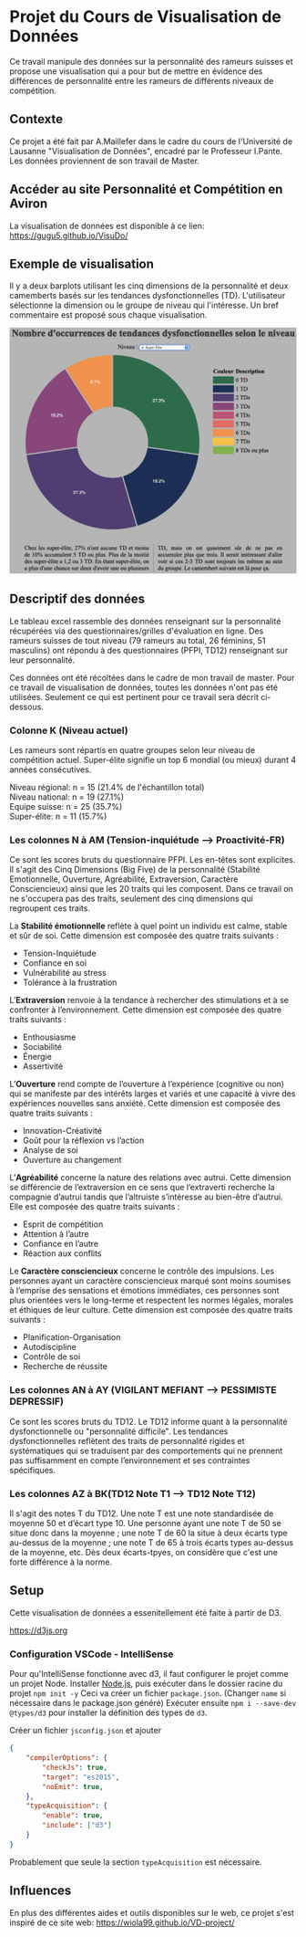 # Projet du Cours de Visualisation de Données
Ce travail manipule des données sur la personnalité des rameurs suisses et propose une visualisation qui a pour but de mettre en évidence des différences de personnalité entre les rameurs de différents niveaux de compétition.

## Contexte
Ce projet a été fait par A.Maillefer dans le cadre du cours de l'Université de Lausanne "Visualisation de Données", encadré par le Professeur I.Pante. Les données proviennent de son travail de Master.

## Accéder au site Personnalité et Compétition en Aviron
La visualisation de données est disponible à ce lien: https://gugu5.github.io/VisuDo/

## Exemple de visualisation
Il y a deux barplots utilisant les cinq dimensions de la personnalité et deux camemberts basés sur les tendances dysfonctionnelles (TD). L'utilisateur sélectionne la dimension ou le groupe de niveau qui l'intéresse. Un bref commentaire est proposé sous chaque visualisation.

![Exemple de visualisation](/images/imgCamembert.png)



## Descriptif des données

Le tableau excel rassemble des données renseignant sur la personnalité récupérées via des questionnaires/grilles d'évaluation en ligne. Des rameurs suisses de tout niveau (79 rameurs au total, 26 féminins, 51 masculins) ont répondu à des questionnaires (PFPI, TD12) renseignant sur leur personnalité.

Ces données ont été récoltées dans le cadre de mon travail de master. Pour ce travail de visualisation de données, toutes les données n'ont pas été utilisées. Seulement ce qui est pertinent pour ce travail sera décrit ci-dessous.

### Colonne K (Niveau actuel)

Les rameurs sont répartis en quatre groupes selon leur niveau de compétition actuel. Super-élite signifie un top 6 mondial (ou mieux) durant 4 années consécutives.    

Niveau régional: n = 15 (21.4% de l'échantillon total)    
Niveau national: n = 19 (27.1%)    
Equipe suisse: n = 25 (35.7%)    
Super-élite: n = 11 (15.7%)

### Les colonnes N à AM (Tension-inquiétude --> Proactivité-FR)

Ce sont les scores bruts du questionnaire PFPI. Les en-têtes sont explicites. Il s'agit des Cinq Dimensions (Big Five) de la personnalité (Stabilité Emotionnelle, Ouverture, Agréabilité, Extraversion, Caractère Consciencieux) ainsi que les 20 traits qui les composent. Dans ce travail on ne s'occupera pas des traits, seulement des cinq dimensions qui regroupent ces traits.

La **Stabilité émotionnelle** reflète à quel point un individu est calme, stable et sûr de soi. Cette dimension est composée des quatre traits suivants :
- Tension-Inquiétude
- Confiance en soi
- Vulnérabilité au stress
- Tolérance à la frustration

L’**Extraversion** renvoie à la tendance à rechercher des stimulations et à se confronter à l’environnement. Cette dimension est composée des quatre traits suivants :
- Enthousiasme
- Sociabilité
- Énergie
- Assertivité

L’**Ouverture** rend compte de l’ouverture à l’expérience (cognitive ou non) qui se manifeste par des intérêts larges et variés et une capacité à vivre des expériences nouvelles sans anxiété. Cette dimension est composée des quatre traits suivants :
- Innovation-Créativité
- Goût pour la réflexion vs l’action
- Analyse de soi
- Ouverture au changement

L’**Agréabilité** concerne la nature des relations avec autrui. Cette dimension se différencie de l’extraversion en ce sens que l’extraverti recherche la compagnie d’autrui tandis que l’altruiste s’intéresse au bien-être d’autrui. Elle est composée des quatre traits suivants :
- Esprit de compétition
- Attention à l’autre
- Confiance en l’autre
- Réaction aux conflits

Le **Caractère consciencieux** concerne le contrôle des impulsions. Les personnes ayant un caractère consciencieux marqué sont moins soumises à l’emprise des sensations et émotions immédiates, ces personnes sont plus orientées vers le long-terme et respectent les normes légales, morales et éthiques de leur culture. Cette dimension est composée des quatre traits suivants :
- Planification-Organisation
- Autodiscipline
- Contrôle de soi
- Recherche de réussite


### Les colonnes AN à AY (VIGILANT MEFIANT --> PESSIMISTE DEPRESSIF)
Ce sont les scores bruts du TD12. Le TD12 informe quant à la personnalité dysfonctionnelle ou "personnalité difficile". Les tendances dysfonctionnelles reflètent des traits de personnalité rigides et systématiques qui se traduisent par des comportements qui ne prennent pas suffisamment en compte l’environnement et ses contraintes spécifiques.

### Les colonnes AZ à BK(TD12 Note T1 --> TD12 Note T12)
Il s'agit des notes T du TD12. Une note T est une note standardisée de moyenne 50 et d’écart type 10. Une personne ayant une note T de 50 se situe donc dans la moyenne ; une note T de 60 la situe à deux écarts type au-dessus de la moyenne ; une note T de 65 à trois écarts types au-dessus de la moyenne, etc. Dès deux écarts-tpyes, on considère que c'est une forte différence à la norme.

## Setup

Cette visualisation de données a essenitellement été faite à partir de D3.

https://d3js.org

### Configuration VSCode - IntelliSense
Pour qu'IntelliSense fonctionne avec d3, il faut configurer le projet comme un projet Node.
Installer [Node.js](https://nodejs.org/), puis exécuter dans le dossier racine du projet
`npm init -y`
Ceci va créer un fichier `package.json`. (Changer `name` si nécessaire dans le package.json généré)
Exécuter ensuite `npm i --save-dev @types/d3` pour installer la définition des types de `d3`.

Créer un fichier `jsconfig.json` et ajouter
```json
{
    "compilerOptions": {
        "checkJs": true,
        "target": "es2015",
        "noEmit": true,
    },
    "typeAcquisition": {
        "enable": true,
        "include": ["d3"]
    }
}
```
Probablement que seule la section `typeAcquisition` est nécessaire.

## Influences
En plus des différentes aides et outils disponibles sur le web, ce projet s'est inspiré de ce site web: https://wiola99.github.io/VD-project/